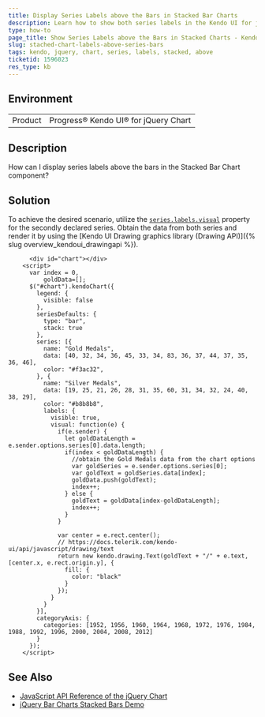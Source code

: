 ```yaml
---
title: Display Series Labels above the Bars in Stacked Bar Charts
description: Learn how to show both series labels in the Kendo UI for jQuery Stacked Bar Chart above its bars.
type: how-to
page_title: Show Series Labels above the Bars in Stacked Charts - Kendo UI Chart for jQuery
slug: stached-chart-labels-above-series-bars
tags: kendo, jquery, chart, series, labels, stacked, above
ticketid: 1596023
res_type: kb
---
```


## Environment

<table>
 <tr>
  <td>Product</td>
  <td>Progress® Kendo UI® for jQuery Chart</td>
 </tr>
</table>

## Description

How can I display series labels above the bars in the Stacked Bar Chart component?

## Solution

To achieve the desired scenario, utilize the [`series.labels.visual`](/api/javascript/dataviz/ui/chart/configuration/series.labels.visual) property for the secondly declared series. Obtain the data from both series and render it by using the [Kendo UI Drawing graphics library (Drawing API)]({% slug overview_kendoui_drawingapi %}).


```dojo
      <div id="chart"></div>
    <script>
      var index = 0,
          goldData=[];
      $("#chart").kendoChart({
        legend: {
          visible: false
        },
        seriesDefaults: {
          type: "bar",
          stack: true
        },
        series: [{
          name: "Gold Medals",
          data: [40, 32, 34, 36, 45, 33, 34, 83, 36, 37, 44, 37, 35, 36, 46],
          color: "#f3ac32",
        }, {
          name: "Silver Medals",
          data: [19, 25, 21, 26, 28, 31, 35, 60, 31, 34, 32, 24, 40, 38, 29],
          color: "#b8b8b8",
          labels: {
            visible: true,
            visual: function(e) {
              if(e.sender) {
                let goldDataLength = e.sender.options.series[0].data.length;
                if(index < goldDataLength) {
                  //obtain the Gold Medals data from the chart options
                  var goldSeries = e.sender.options.series[0];
                  var goldText = goldSeries.data[index];
                  goldData.push(goldText);
                  index++;
                } else {
                  goldText = goldData[index-goldDataLength];
                  index++;
                }
              }

              var center = e.rect.center();
              // https://docs.telerik.com/kendo-ui/api/javascript/drawing/text
              return new kendo.drawing.Text(goldText + "/" + e.text, [center.x, e.rect.origin.y], {
                fill: {
                  color: "black"
                }
              });
            }
          }
        }],
        categoryAxis: {
          categories: [1952, 1956, 1960, 1964, 1968, 1972, 1976, 1984, 1988, 1992, 1996, 2000, 2004, 2008, 2012]
        }
      });
    </script>
```

## See Also

* [JavaScript API Reference of the jQuery Chart](/api/javascript/dataviz/ui/chart)
* [jQuery Bar Charts Stacked Bars Demo](https://demos.telerik.com/kendo-ui/bar-charts/stacked-bar)
